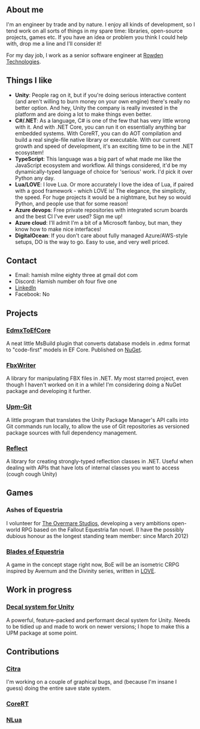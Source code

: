 ## About me

I'm an engineer by trade and by nature. I enjoy all kinds of development, so I tend work on all sorts of things in my spare time: libraries, open-source projects, games etc. If you have an idea or problem you think I could help with, drop me a line and I'll consider it!

For my day job, I work as a senior software engineer at [Rowden Technologies](https://www.rowdentech.com/).

## Things I like

* **Unity**: People rag on it, but if you're doing serious interactive content (and aren't willing to burn money on your own engine) there's really no better option. And hey, Unity the company is really invested in the platform and are doing a lot to make things even better.
* **C#/.NET**: As a language, C# is one of the few that has very little wrong with it. And with .NET Core, you can run it on essentially anything bar embedded systems. With CoreRT, you can do AOT compilation and build a real single-file native library or executable. With our current growth and speed of development, it's an exciting time to be in the .NET ecosystem!
* **TypeScript**: This language was a big part of what made me like the JavaScript ecosystem and workflow. All things considered, it'd be my dynamically-typed language of choice for 'serious' work. I'd pick it over Python any day.
* **Lua/LOVE**: I love Lua. Or more accurately I love the idea of Lua, if paired with a good framework - which LOVE is! The elegance, the simplicity, the speed. For huge projects it would be a nightmare, but hey so would Python, and people use that for some reason!
* **Azure devops**: Free private repositories with integrated scrum boards and the best CI I've ever used? Sign me up!
* **Azure cloud**: I'll admit I'm a bit of a Microsoft fanboy, but man, they know how to make nice interfaces!
* **DigitalOcean**: If you don't care about fully managed Azure/AWS-style setups, DO is the way to go. Easy to use, and very well priced.

## Contact

* Email: hamish milne eighty three at gmail dot com
* Discord: Hamish number oh four five one
* [LinkedIn](https://uk.linkedin.com/in/hamish-milne-04ab39147)
* Facebook: No

## Projects

### [EdmxToEfCore](https://github.com/hamish-milne/EdmxToEfCore)

A neat little MsBuild plugin that converts database models in .edmx format to "code-first" models in EF Core. Published on [NuGet](https://www.nuget.org/packages/EdmxToEfCore/).

### [FbxWriter](https://github.com/hamish-milne/FbxWriter)

A library for manipulating FBX files in .NET. My most starred project, even though I haven't worked on it in a while! I'm considering doing a NuGet package and developing it further.

### [Upm-Git](https://github.com/hamish-milne/Upm-Git)

A little program that translates the Unity Package Manager's API calls into Git commands run locally, to allow the use of Git repositories as versioned package sources with full dependency management.

### [Reflect](https://github.com/hamish-milne/Reflect)

A library for creating strongly-typed reflection classes in .NET. Useful when dealing with APIs that have lots of internal classes you want to access (cough cough Unity)

## Games

### Ashes of Equestria

I volunteer for [The Overmare Studios](https://theovermare.com), developing a very ambitions open-world RPG based on the Fallout Equestria fan novel. (I have the possibly dubious honour as the longest standing team member: since March 2012)

### [Blades of Equestria](https://github.com/hamish-milne/Blades-Of-Equestria)

A game in the concept stage right now, BoE will be an isometric CRPG inspired by Avernum and the Divinity series, written in [LOVE](https://love2d.org).

## Work in progress

### [Decal system for Unity](https://github.com/hamish-milne/SkinnedDecals)

A powerful, feature-packed and performant decal system for Unity. Needs to be tidied up and made to work on newer versions; I hope to make this a UPM package at some point.

## Contributions

### [Citra](https://github.com/citra-emu/citra)

I'm working on a couple of graphical bugs, and (because I'm insane I guess) doing the entire save state system.

### [CoreRT](https://github.com/dotnet/corert)

### [NLua](https://github.com/NLua/NLua)
